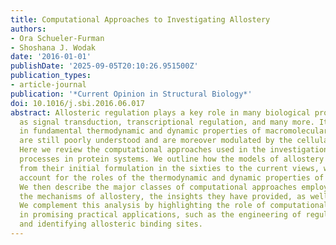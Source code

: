 ```yaml
---
title: Computational Approaches to Investigating Allostery
authors:
- Ora Schueler-Furman
- Shoshana J. Wodak
date: '2016-01-01'
publishDate: '2025-09-05T20:10:26.951500Z'
publication_types:
- article-journal
publication: '*Current Opinion in Structural Biology*'
doi: 10.1016/j.sbi.2016.06.017
abstract: Allosteric regulation plays a key role in many biological processes, such
  as signal transduction, transcriptional regulation, and many more. It is rooted
  in fundamental thermodynamic and dynamic properties of macromolecular systems that
  are still poorly understood and are moreover modulated by the cellular context.
  Here we review the computational approaches used in the investigation of allosteric
  processes in protein systems. We outline how the models of allostery have evolved
  from their initial formulation in the sixties to the current views, which more fully
  account for the roles of the thermodynamic and dynamic properties of the system.
  We then describe the major classes of computational approaches employed to elucidate
  the mechanisms of allostery, the insights they have provided, as well as their limitations.
  We complement this analysis by highlighting the role of computational approaches
  in promising practical applications, such as the engineering of regulatory modules
  and identifying allosteric binding sites.
---
```

